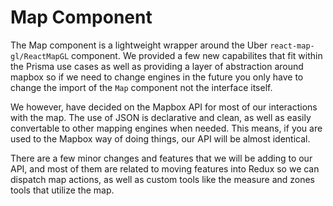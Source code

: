 # Map Component

The Map component is a lightweight wrapper around the Uber `react-map-gl/ReactMapGL` component.
We provided a few new capabilites that fit within the Prisma use cases as well as providing
a layer of abstraction around mapbox so if we need to change engines in the future you only
have to change the import of the `Map` component not the interface itself.

We however, have decided on the Mapbox API for most of our interactions with the map. The use of
JSON is declarative and clean, as well as easily convertable to other mapping engines when needed.
This means, if you are used to the Mapbox way of doing things, our API will be almost identical.

There are a few minor changes and features that we will be adding to our API, and most of them
are related to moving features into Redux so we can dispatch map actions, as well as custom tools
like the measure and zones tools that utilize the map. 
